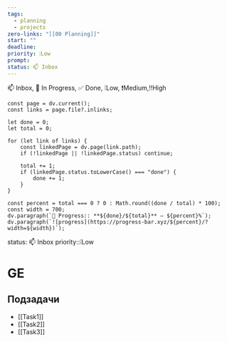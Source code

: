 ```yaml
---
tags:
  - planning
  - projects
zero-links: "[[00 Planning]]"
start: ""
deadline: 
priority: ❕Low
prompt: 
status: 📫 Inbox
---
```

📫 Inbox, 📌 In Progress, ✅ Done, ❕Low, ❗Medium,‼️High
```dataviewjs
const page = dv.current();
const links = page.file?.inlinks;

let done = 0;
let total = 0;

for (let link of links) {
    const linkedPage = dv.page(link.path);
    if (!linkedPage || !linkedPage.status) continue;

    total += 1;
    if (linkedPage.status.toLowerCase() === "done") {
        done += 1;
    }
}

const percent = total === 0 ? 0 : Math.round((done / total) * 100);
const width = 700;
dv.paragraph(`🧩 Progress:: **${done}/${total}** — ${percent}%`);
dv.paragraph(`![progress](https://progress-bar.xyz/${percent}/?width=${width})`);

```
status: 📫 Inbox
priority::❕Low
# GE

## Подзадачи
- [[Task1]]
- [[Task2]]
- [[Task3]]




